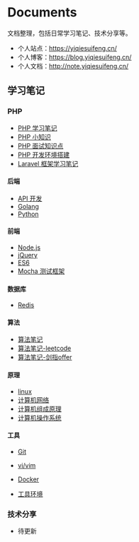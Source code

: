 # Documents

文档整理，包括日常学习笔记、技术分享等。

- 个人站点：https://yiqiesuifeng.cn/
- 个人博客：https://blog.yiqiesuifeng.cn/
- 个人文档：http://note.yiqiesuifeng.cn/

## 学习笔记

### PHP

- [PHP 学习笔记](./Manual/PHP.md)
- [PHP 小知识](./Manual/PHP-knowledge.md)
- [PHP 面试知识点](./Manual/PHP-interview.md)
- [PHP 开发环境搭建](./Manual/NMP.md)
- [Laravel 框架学习笔记](./Manual/Laravel.md)

#### 后端

- [API 开发](./Manual/api.md)
- [Golang](./Manual/golang.md)
- [Python](./Manual/Python.md)

#### 前端

- [Node.js](./Manual/node.md)
- [jQuery](./Manual/jQuery.md)
- [ES6](./Manual/ES6.md)
- [Mocha 测试框架](./Manual/mocha.md)

#### 数据库

- [Redis](./Manual/Redis.md)

#### 算法

- [算法笔记](./Manual/Algorithm.md)
- [算法笔记-leetcode](./Manual/Algorithm-leetcode.md)
- [算法笔记-剑指offer](./Manual/Algorithm-offer.md)

#### 原理

- [linux](./Manual/linux.md)
- [计算机网络](./Manual/Computer-network.md)
- [计算机组成原理](./Manual/Computer-organization.md)
- [计算机操作系统](./Manual/Computer-system.md)

#### 工具

- [Git](./Manual/Git.md)
- [vi/vim](./Manual/vim.md)
- [Docker](./Manual/docker.md)

- [工具环境](./Manual/tools.md)

### 技术分享

- 待更新